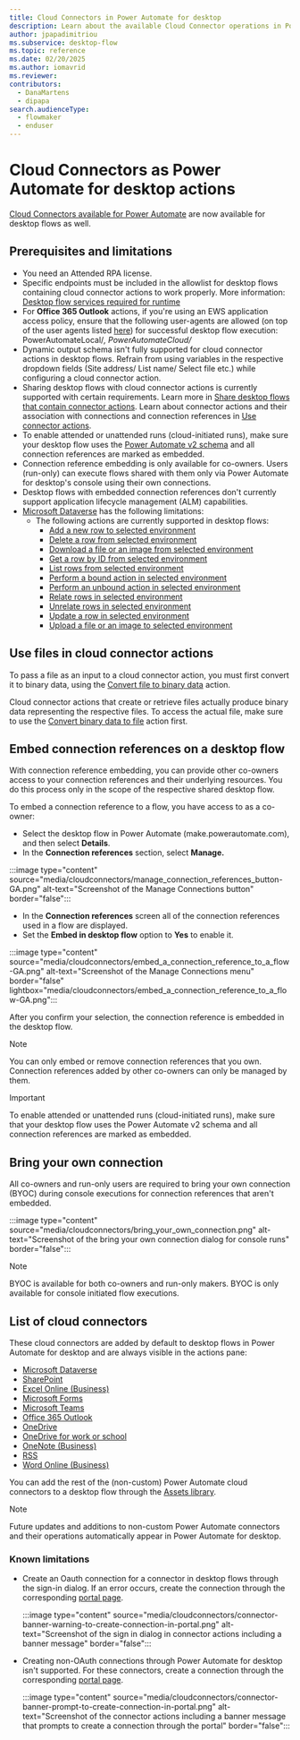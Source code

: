 ```yaml
---
title: Cloud Connectors in Power Automate for desktop 
description: Learn about the available Cloud Connector operations in Power Automate for desktop.
author: jpapadimitriou
ms.subservice: desktop-flow
ms.topic: reference
ms.date: 02/20/2025
ms.author: iomavrid
ms.reviewer: 
contributors:
  - DanaMartens
  - dipapa
search.audienceType: 
  - flowmaker
  - enduser
---
```


# Cloud Connectors as Power Automate for desktop actions

[Cloud Connectors available for Power Automate](/connectors/connector-reference/connector-reference-powerautomate-connectors) are now available for desktop flows as well.

## Prerequisites and limitations

- You need an Attended RPA license.
- Specific endpoints must be included in the allowlist for desktop flows containing cloud connector actions to work properly. More information: [Desktop flow services required for runtime](../../ip-address-configuration.md#services-required-for-desktop-flows-runtime)
- For **Office 365 Outlook** actions, if you're using an EWS application access policy, ensure that the following user-agents are allowed (on top of the user agents listed [here](/connectors/office365/#common-errors)) for successful desktop flow execution: PowerAutomateLocal/*, PowerAutomateCloud/*
- Dynamic output schema isn't fully supported for cloud connector actions in desktop flows. Refrain from using variables in the respective dropdown fields (Site address/ List name/ Select file etc.) while configuring a cloud connector action.
- Sharing desktop flows with cloud connector actions is currently supported with certain requirements. Learn more in [Share desktop flows that contain connector actions](../how-to/share-desktop-flows-that-contain-connector-actions.md). Learn about connector actions and their association with connections and connection references in [Use connector actions](../how-to/use-connector-actions.md).
- To enable attended or unattended runs (cloud-initiated runs), make sure your desktop flow uses the [Power Automate v2 schema](../schema.md) and all connection references are marked as embedded.
- Connection reference embedding is only available for co-owners. Users (run-only) can execute flows shared with them only via Power Automate for desktop's console using their own connections.
- Desktop flows with embedded connection references don't currently support application lifecycle management (ALM) capabilities.
- [Microsoft Dataverse](/connectors/commondataserviceforapps) has the following limitations:
  - The following actions are currently supported in desktop flows:
    - [Add a new row to selected environment](/connectors/commondataserviceforapps/#add-a-new-row-to-selected-environment)
    - [Delete a row from selected environment](/connectors/commondataserviceforapps/#delete-a-row-from-selected-environment)
    - [Download a file or an image from selected environment](/connectors/commondataserviceforapps/#download-a-file-or-an-image-from-selected-environment)
    - [Get a row by ID from selected environment](/connectors/commondataserviceforapps/#get-a-row-by-id-from-selected-environment)
    - [List rows from selected environment](/connectors/commondataserviceforapps/#list-rows-from-selected-environment)
    - [Perform a bound action in selected environment](/connectors/commondataserviceforapps/#perform-a-bound-action-in-selected-environment)
    - [Perform an unbound action in selected environment](/connectors/commondataserviceforapps/#perform-an-unbound-action-in-selected-environment)
    - [Relate rows in selected environment](/connectors/commondataserviceforapps/#relate-rows-in-selected-environment)
    - [Unrelate rows in selected environment](/connectors/commondataserviceforapps/#unrelate-rows-in-selected-environment)
    - [Update a row in selected environment](/connectors/commondataserviceforapps/#update-a-row-in-selected-environment)
    - [Upload a file or an image to selected environment](/connectors/commondataserviceforapps/#upload-a-file-or-an-image-to-selected-environment)

  
## Use files in cloud connector actions

To pass a file as an input to a cloud connector action, you must first convert it to binary data, using the [Convert file to binary data](file.md#convertfiletobinaryaction) action.

Cloud connector actions that create or retrieve files actually produce binary data representing the respective files. To access the actual file, make sure to use the [Convert binary data to file](file.md#convertbinarytofileaction) action first.

## Embed connection references on a desktop flow

With connection reference embedding, you can provide other co-owners access to your connection references and their underlying resources. You do this process only in the scope of the respective shared desktop flow.

To embed a connection reference to a flow, you have access to as a co-owner:

- Select the desktop flow in Power Automate (make.powerautomate.com), and then select **Details**.
- In the **Connection references** section, select **Manage.**

:::image type="content" source="media/cloudconnectors/manage_connection_references_button-GA.png" alt-text="Screenshot of the Manage Connections button" border="false":::

- In the **Connection references** screen all of the connection references used in a flow are displayed.
- Set the **Embed in desktop flow** option to **Yes** to enable it.

:::image type="content" source="media/cloudconnectors/embed_a_connection_reference_to_a_flow-GA.png" alt-text="Screenshot of the Manage Connections menu" border="false" lightbox="media/cloudconnectors/embed_a_connection_reference_to_a_flow-GA.png":::

After you confirm your selection, the connection reference is embedded in the desktop flow.

> [!NOTE]
> You can only embed or remove connection references that you own. Connection references added by other co-owners can only be managed by them.

> [!IMPORTANT]
> To enable attended or unattended runs (cloud-initiated runs), make sure that your desktop flow uses the Power Automate v2 schema and all connection references are marked as embedded.

## Bring your own connection

All co-owners and run-only users are required to bring your own connection (BYOC) during console executions for connection references that aren't embedded.

:::image type="content" source="media/cloudconnectors/bring_your_own_connection.png" alt-text="Screenshot of the bring your own connection dialog for console runs" border="false":::

> [!NOTE]
> BYOC is available for both co-owners and run-only makers. BYOC is only available for console initiated flow executions.

## List of cloud connectors

These cloud connectors are added by default to desktop flows in Power Automate for desktop and are always visible in the actions pane:

- [Microsoft Dataverse](/connectors/commondataserviceforapps)
- [SharePoint](/connectors/sharepointonline)
- [Excel Online (Business)](/connectors/excelonlinebusiness)
- [Microsoft Forms](/connectors/microsoftforms)
- [Microsoft Teams](/connectors/teams)
- [Office 365 Outlook](/connectors/office365)
- [OneDrive](/connectors/onedrive)
- [OneDrive for work or school](/connectors/onedriveforbusiness)
- [OneNote (Business)](/connectors/onenote)
- [RSS](/connectors/rss)
- [Word Online (Business)](/connectors/wordonlinebusiness)

You can add the rest of the (non-custom) Power Automate cloud connectors to a desktop flow through the [Assets library](../assets-library.md#connectors-tab).

> [!NOTE]
> Future updates and additions to non-custom Power Automate connectors and their operations automatically appear in Power Automate for desktop.

### Known limitations

- Create an Oauth connection for a connector in desktop flows through the sign-in dialog. If an error occurs, create the connection through the corresponding [portal page](../../add-manage-connections.md#add-a-connection).

    :::image type="content" source="media/cloudconnectors/connector-banner-warning-to-create-connection-in-portal.png" alt-text="Screenshot of the sign in dialog in connector actions including a banner message" border="false":::

- Creating non-OAuth connections through Power Automate for desktop isn't supported. For these connectors, create a connection through the corresponding [portal page](../../add-manage-connections.md#add-a-connection).

    :::image type="content" source="media/cloudconnectors/connector-banner-prompt-to-create-connection-in-portal.png" alt-text="Screenshot of the connector actions including a banner message that prompts to create a connection through the portal" border="false":::
